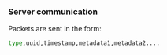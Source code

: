 ### Server communication
Packets are sent in the form:
```bash
type,uuid,timestamp,metadata1,metadata2....
```